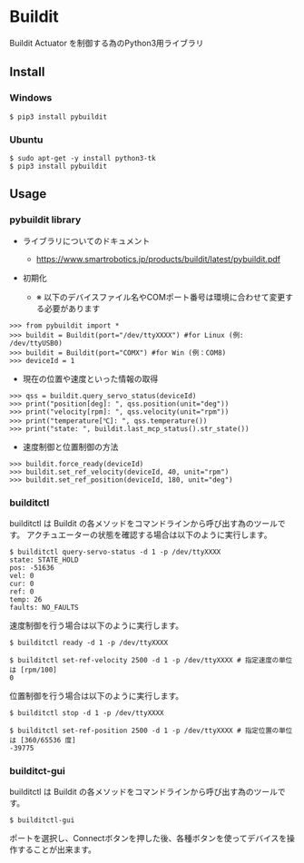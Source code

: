 # Buildit

Buildit Actuator を制御する為のPython3用ライブラリ


## Install

### Windows

```
$ pip3 install pybuildit
```

### Ubuntu

```
$ sudo apt-get -y install python3-tk
$ pip3 install pybuildit
```

## Usage

### pybuildit library

* ライブラリについてのドキュメント
    * https://www.smartrobotics.jp/products/buildit/latest/pybuildit.pdf

* 初期化
    * ※ 以下のデバイスファイル名やCOMポート番号は環境に合わせて変更する必要があります
```
>>> from pybuildit import *
>>> buildit = Buildit(port="/dev/ttyXXXX") #for Linux (例: /dev/ttyUSB0)
>>> buildit = Buildit(port="COMX") #for Win (例：COM8)
>>> deviceId = 1
```


* 現在の位置や速度といった情報の取得

```
>>> qss = buildit.query_servo_status(deviceId)
>>> print("position[deg]: ", qss.position(unit="deg"))
>>> print("velocity[rpm]: ", qss.velocity(unit="rpm"))
>>> print("temperature[℃]: ", qss.temperature())
>>> print("state: ", buildit.last_mcp_status().str_state())
```

* 速度制御と位置制御の方法

```
>>> buildit.force_ready(deviceId)
>>> buildit.set_ref_velocity(deviceId, 40, unit="rpm")
>>> buildit.set_ref_position(deviceId, 180, unit="deg")

```


### builditctl

builditctl は Buildit の各メソッドをコマンドラインから呼び出す為のツールです。
アクチュエーターの状態を確認する場合は以下のように実行します。

```
$ builditctl query-servo-status -d 1 -p /dev/ttyXXXX
state: STATE_HOLD
pos: -51636
vel: 0
cur: 0
ref: 0
temp: 26
faults: NO_FAULTS
```

速度制御を行う場合は以下のように実行します。

```
$ builditctl ready -d 1 -p /dev/ttyXXXX

$ builditctl set-ref-velocity 2500 -d 1 -p /dev/ttyXXXX # 指定速度の単位は [rpm/100]
0
```

位置制御を行う場合は以下のように実行します。

```
$ builditctl stop -d 1 -p /dev/ttyXXXX

$ builditctl set-ref-position 2500 -d 1 -p /dev/ttyXXXX # 指定位置の単位は [360/65536 度]
-39775
```


### builditct-gui

builditctl は Buildit の各メソッドをコマンドラインから呼び出す為のツールです。

```
$ builditctl-gui
```

ポートを選択し、Connectボタンを押した後、各種ボタンを使ってデバイスを操作することが出来ます。





